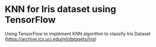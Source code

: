 # KNN for Iris dataset using TensorFlow

Using TensorFlow to implement KNN algorithm to classify Iris Dataset (https://archive.ics.uci.edu/ml/datasets/Iris)
